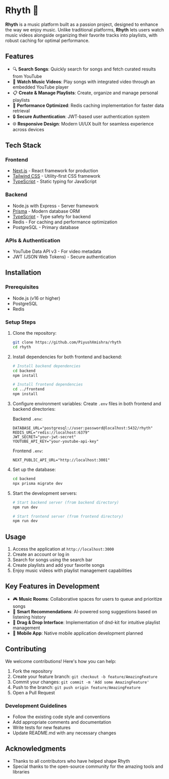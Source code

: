 # Rhyth 🎵

**Rhyth** is a music platform built as a passion project, designed to enhance the way we enjoy music. Unlike traditional platforms, **Rhyth** lets users watch music videos alongside organizing their favorite tracks into playlists, with robust caching for optimal performance.

## Features

- 🔍 **Search Songs**: Quickly search for songs and fetch curated results from YouTube
- 🎥 **Watch Music Videos**: Play songs with integrated video through an embedded YouTube player
- 📋 **Create & Manage Playlists**: Create, organize and manage personal playlists
- 🚀 **Performance Optimized**: Redis caching implementation for faster data retrieval
- 🔒 **Secure Authentication**: JWT-based user authentication system
- 🌐 **Responsive Design**: Modern UI/UX built for seamless experience across devices

## Tech Stack

### Frontend
- [Next.js](https://nextjs.org/) - React framework for production
- [Tailwind CSS](https://tailwindcss.com/) - Utility-first CSS framework
- [TypeScript](https://www.typescriptlang.org/) - Static typing for JavaScript

### Backend
- Node.js with Express - Server framework
- [Prisma](https://www.prisma.io/) - Modern database ORM
- [TypeScript](https://www.typescriptlang.org/) - Type safety for backend
- Redis - For caching and performance optimization
- PostgreSQL - Primary database

### APIs & Authentication
- YouTube Data API v3 - For video metadata
- JWT (JSON Web Tokens) - Secure authentication

## Installation

### Prerequisites
- Node.js (v16 or higher)
- PostgreSQL
- Redis

### Setup Steps

1. Clone the repository:
   ```bash
   git clone https://github.com/PiyushXmishra/rhyth
   cd rhyth
   ```

2. Install dependencies for both frontend and backend:
   ```bash
   # Install backend dependencies
   cd backend
   npm install

   # Install frontend dependencies
   cd ../frontend
   npm install
   ```

3. Configure environment variables:
   Create `.env` files in both frontend and backend directories:

   Backend `.env`:
   ```plaintext
   DATABASE_URL="postgresql://user:password@localhost:5432/rhyth"
   REDIS_URL="redis://localhost:6379"
   JWT_SECRET="your-jwt-secret"
   YOUTUBE_API_KEY="your-youtube-api-key"
   ```

   Frontend `.env`:
   ```plaintext
   NEXT_PUBLIC_API_URL="http://localhost:3001"
   ```

4. Set up the database:
   ```bash
   cd backend
   npx prisma migrate dev
   ```

5. Start the development servers:
   ```bash
   # Start backend server (from backend directory)
   npm run dev

   # Start frontend server (from frontend directory)
   npm run dev
   ```

## Usage

1. Access the application at `http://localhost:3000`
2. Create an account or log in
3. Search for songs using the search bar
4. Create playlists and add your favorite songs
5. Enjoy music videos with playlist management capabilities

## Key Features in Development

- 🎮 **Music Rooms**: Collaborative spaces for users to queue and prioritize songs
- 🎯 **Smart Recommendations**: AI-powered song suggestions based on listening history
- 🎨 **Drag & Drop Interface**: Implementation of dnd-kit for intuitive playlist management
- 📱 **Mobile App**: Native mobile application development planned

## Contributing

We welcome contributions! Here's how you can help:

1. Fork the repository
2. Create your feature branch: `git checkout -b feature/AmazingFeature`
3. Commit your changes: `git commit -m 'Add some AmazingFeature'`
4. Push to the branch: `git push origin feature/AmazingFeature`
5. Open a Pull Request

### Development Guidelines
- Follow the existing code style and conventions
- Add appropriate comments and documentation
- Write tests for new features
- Update README.md with any necessary changes

## Acknowledgments

- Thanks to all contributors who have helped shape Rhyth
- Special thanks to the open-source community for the amazing tools and libraries
